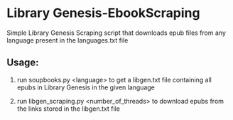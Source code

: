 # Library Genesis-EbookScraping
Simple Library Genesis Scraping script that downloads epub files from any language present in the languages.txt file

## Usage:

1) run soupbooks.py \<language> to get a libgen.txt file containing all epubs in Library Genesis in the given language

2) run libgen_scraping.py <number_of_threads> to download epubs from the links stored in the libgen.txt file

